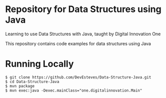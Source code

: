 # Repository for Data Structures using Java 

Learning to use Data Structures with Java, taught by Digital Innovation One

This repository contains code examples for data structures using Java

# Running Locally 

```
$ git clone https://github.com/DevEsteves/Data-Structure-Java.git
$ cd Data-Structure-Java
$ mvn package
$ mvn exec:java -Dexec.mainClass="one.digitalinnovation.Main"
```